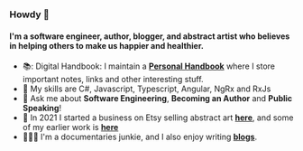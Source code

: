 ### Howdy 👋

#### I'm a software engineer, author, blogger, and abstract artist who believes in helping others to make us happier and healthier.

- 📚: Digital Handbook: I maintain a [**Personal Handbook**](https://github.com/georgemarklow/georgemarklow/blob/main/SUMMARY.md) where I store important notes, links and other interesting stuff. 
- 🌱 My skills are C#, Javascript, Typescript, Angular, NgRx and RxJs
- 💬 Ask me about **Software Engineering**, **Becoming an Author** and **Public Speaking**! 
- 🎨 In 2021 I started a business on Etsy selling abstract art [**here**](https://www.porgiepuddingandpie.com/gallery), and some of my earlier work is [**here**](https://github.com/georgemarklow/georgemarklow/blob/main/painting.md)
- 🧘🏻‍♂️ I'm a documentaries junkie, and I also enjoy writing [**blogs**](https://marklowg.medium.com/).
